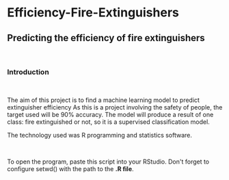 
<h1> Efficiency-Fire-Extinguishers</h1>

<h2>Predicting the efficiency of fire extinguishers</h2>
<br>
<h3>Introduction</h3>
<br>
<p>The aim of this project is to find a machine learning model to predict extinguisher efficiency
As this is a project involving the safety of people, the target used will be 90% accuracy.
The model will produce a result of one class: fire extinguished or not, so it is a supervised
classification model.
</p>
<p>The technology used was R programming and statistics software.</p>
<br>
<p>To open the program, paste this script into your RStudio. Don't forget to configure setwd() with the path to the <strong>.R file</strong>.</p>
<br>
